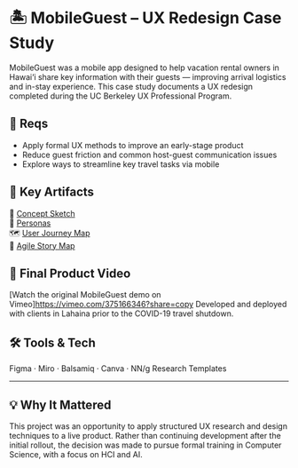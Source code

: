 # 🏝 MobileGuest – UX Redesign Case Study

MobileGuest was a mobile app designed to help vacation rental owners in Hawai‘i share key information with their guests — improving arrival logistics and in-stay experience. This case study documents a UX redesign completed during the UC Berkeley UX Professional Program.

## 📌 Reqs  
- Apply formal UX methods to improve an early-stage product  
- Reduce guest friction and common host-guest communication issues  
- Explore ways to streamline key travel tasks via mobile

## 📂 Key Artifacts

📄 [Concept Sketch](artifacts/concept-sketch.jpg)  
👤 [Personas](artifacts/personas.png)  
🗺️ [User Journey Map](artifacts/journey-map.png)  
🧭 [Agile Story Map](artifacts/story-map.png)

## 🎥 Final Product Video  
[Watch the original MobileGuest demo on Vimeo]https://vimeo.com/375166346?share=copy
Developed and deployed with clients in Lahaina prior to the COVID-19 travel shutdown.

## 🛠 Tools & Tech  
Figma · Miro · Balsamiq · Canva · NN/g Research Templates

---

## 💡 Why It Mattered

This project was an opportunity to apply structured UX research and design techniques to a live product. Rather than continuing development after the initial rollout, the decision was made to pursue formal training in Computer Science, with a focus on HCI and AI.

